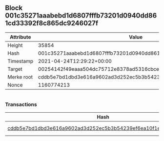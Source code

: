 ## Block 001c35271aaabebd1d6807fffb73201d0940dd861cd33392f8c865dc9246027f

Attribute | Value
--- | ---
Height | 35854
Hash | 001c35271aaabebd1d6807fffb73201d0940dd861cd33392f8c865dc9246027f
Timestamp | 2021-04-24T12:29:22+00:00
Target | 00254142f49eaaa504dc75712e8378ad5316cbcead634704b3734b6271167cc4
Merke root | cddb5e7bd1dbd3e616a9602ad3d252ec5b3b54239ef6ea10f1e654ee0f49aa58
Nonce | 1160774213

```

```

### Transactions

Hash | Amount
--- | ---
[cddb5e7bd1dbd3e616a9602ad3d252ec5b3b54239ef6ea10f1e654ee0f49aa58](cddb5e7bd1dbd3e616a9602ad3d252ec5b3b54239ef6ea10f1e654ee0f49aa58.md) | 10.00000000 SKEPTI 
